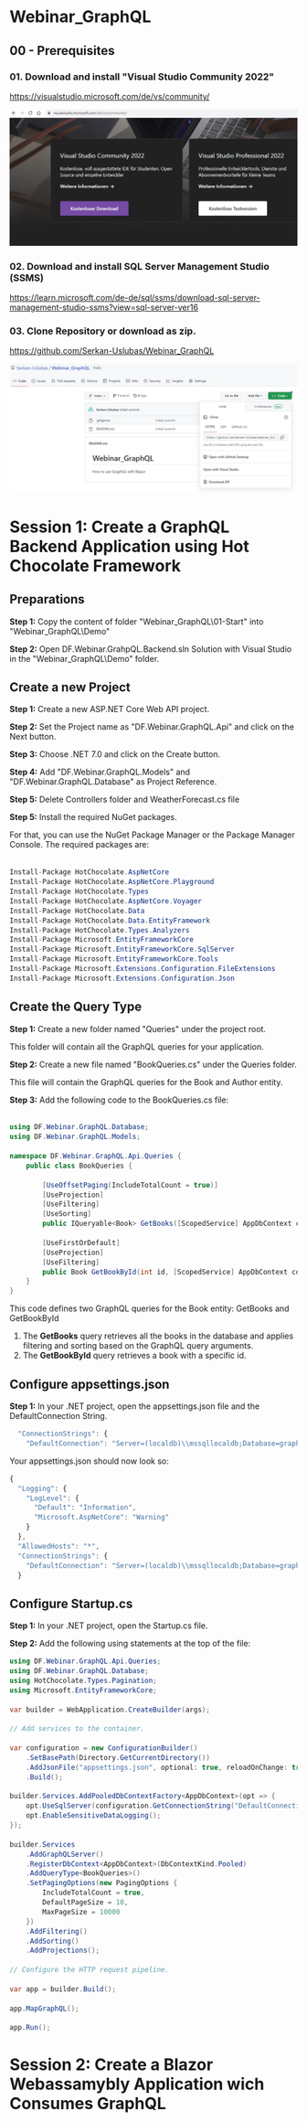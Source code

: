 # Webinar_GraphQL

## 00 - Prerequisites

### 01. Download and install "Visual Studio Community 2022"

https://visualstudio.microsoft.com/de/vs/community/

![Visual Studio Community 2022 download](Images/1.jpg)


### 02. Download and install SQL Server Management Studio (SSMS)

https://learn.microsoft.com/de-de/sql/ssms/download-sql-server-management-studio-ssms?view=sql-server-ver16

### 03. Clone Repository or download as zip.

https://github.com/Serkan-Uslubas/Webinar_GraphQL

![Visual Studio Community 2022 download](Images/2.jpg)



# Session 1: Create a GraphQL Backend Application using Hot Chocolate Framework

## Preparations


**Step 1:**  Copy the content of folder "Webinar_GraphQL\01-Start" into "Webinar_GraphQL\Demo"

**Step 2:**  Open DF.Webinar.GrahpQL.Backend.sln Solution with Visual Studio in the "Webinar_GraphQL\Demo" folder.


## Create a new Project

**Step 1:**  Create a new ASP.NET Core Web API project.

**Step 2:**  Set the Project name as "DF.Webinar.GraphQL.Api" and click on the Next button.

**Step 3:**  Choose .NET 7.0 and click on the Create button.

**Step 4:** Add "DF.Webinar.GraphQL.Models" and "DF.Webinar.GraphQL.Database" as Project Reference.

**Step 5:** Delete Controllers folder and WeatherForecast.cs file


**Step 5:**  Install the required NuGet packages. 

For that, you can use the NuGet Package Manager or the Package Manager Console. The required packages are:

```c#

Install-Package HotChocolate.AspNetCore
Install-Package HotChocolate.AspNetCore.Playground
Install-Package HotChocolate.Types
Install-Package HotChocolate.AspNetCore.Voyager
Install-Package HotChocolate.Data
Install-Package HotChocolate.Data.EntityFramework
Install-Package HotChocolate.Types.Analyzers
Install-Package Microsoft.EntityFrameworkCore
Install-Package Microsoft.EntityFrameworkCore.SqlServer
Install-Package Microsoft.EntityFrameworkCore.Tools
Install-Package Microsoft.Extensions.Configuration.FileExtensions
Install-Package Microsoft.Extensions.Configuration.Json

```

## Create the Query Type


**Step 1:**  Create a new folder named "Queries" under the project root. 
  
  This folder will contain all the GraphQL queries for your application.

**Step 2:**  Create a new file named "BookQueries.cs" under the Queries folder. 
  
  This file will contain the GraphQL queries for the Book and Author entity.

**Step 3:**  Add the following code to the BookQueries.cs file:

```csharp

using DF.Webinar.GraphQL.Database;
using DF.Webinar.GraphQL.Models;

namespace DF.Webinar.GraphQL.Api.Queries {
    public class BookQueries {
        
        [UseOffsetPaging(IncludeTotalCount = true)]
        [UseProjection]
        [UseFiltering]
        [UseSorting]
        public IQueryable<Book> GetBooks([ScopedService] AppDbContext context) => context.Books;

        [UseFirstOrDefault]
        [UseProjection]
        [UseFiltering]
        public Book GetBookById(int id, [ScopedService] AppDbContext context) => context.Books.Find(id);
    }
}

```

This code defines two GraphQL queries for the Book entity: GetBooks and GetBookById
1. The **GetBooks** query retrieves all the books in the database and applies filtering and sorting  based on the GraphQL query arguments. 
2. The **GetBookById** query retrieves a book with a specific id. 



## Configure appsettings.json

**Step 1:** In your .NET project, open the appsettings.json file and the DefaultConnection String.

```js
  "ConnectionStrings": {
    "DefaultConnection": "Server=(localdb)\\mssqllocaldb;Database=graphqldb-local;Trusted_Connection=Yes;",
```

Your appsettings.json should now look so:

```js
{
  "Logging": {
    "LogLevel": {
      "Default": "Information",
      "Microsoft.AspNetCore": "Warning"
    }
  },
  "AllowedHosts": "*",
  "ConnectionStrings": {
    "DefaultConnection": "Server=(localdb)\\mssqllocaldb;Database=graphqldb-local;Trusted_Connection=Yes;",
  }

```

## Configure Startup.cs

**Step 1:** In your .NET project, open the Startup.cs file.

**Step 2:** Add the following using statements at the top of the file:

```c#
using DF.Webinar.GraphQL.Api.Queries;
using DF.Webinar.GraphQL.Database;
using HotChocolate.Types.Pagination;
using Microsoft.EntityFrameworkCore;

var builder = WebApplication.CreateBuilder(args);

// Add services to the container.

var configuration = new ConfigurationBuilder()
    .SetBasePath(Directory.GetCurrentDirectory())
    .AddJsonFile("appsettings.json", optional: true, reloadOnChange: true)
    .Build();

builder.Services.AddPooledDbContextFactory<AppDbContext>(opt => {
    opt.UseSqlServer(configuration.GetConnectionString("DefaultConnection"));
    opt.EnableSensitiveDataLogging();
});

builder.Services
    .AddGraphQLServer()
    .RegisterDbContext<AppDbContext>(DbContextKind.Pooled)
    .AddQueryType<BookQueries>()
    .SetPagingOptions(new PagingOptions {
        IncludeTotalCount = true,
        DefaultPageSize = 10,
        MaxPageSize = 10000
    })
    .AddFiltering()
    .AddSorting()
    .AddProjections();

// Configure the HTTP request pipeline.

var app = builder.Build();

app.MapGraphQL();

app.Run();

```

# Session 2: Create a Blazor Webassamybly Application wich Consumes GraphQL 


